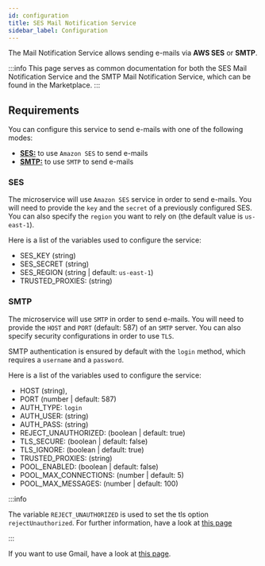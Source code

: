 ```yaml
---
id: configuration
title: SES Mail Notification Service
sidebar_label: Configuration
---
```


<!--
WARNING: this file was automatically generated by Mia-Platform Doc Aggregator.
DO NOT MODIFY IT BY HAND.
Instead, modify the source file and run the aggregator to regenerate this file.
-->

The Mail Notification Service allows sending e-mails via **AWS SES** or **SMTP**.

:::info
This page serves as common documentation for both the SES Mail Notification Service and the SMTP Mail Notification Service, which can be found in the Marketplace.
:::

## Requirements

You can configure this service to send e-mails with one of the following modes:

- [**SES:**](#SES) to use `Amazon SES` to send e-mails
- [**SMTP:**](#SMTP) to use `SMTP` to send e-mails

### SES

The microservice will use `Amazon SES` service in order to send e-mails.
You will need to provide the `key` and the `secret` of a previously configured SES. You can also specify the `region` you want to rely on (the default value is `us-east-1`).

Here is a list of the variables used to configure the service:

- SES_KEY (string)
- SES_SECRET (string)
- SES_REGION (string | default: `us-east-1`)
- TRUSTED_PROXIES: (string)

### SMTP

The microservice will use `SMTP` in order to send e-mails.
You will need to provide the `HOST` and `PORT` (default: 587) of an `SMTP` server. You can also specify security configurations in order to use `TLS`.

SMTP authentication is ensured by default with the `login` method, which requires a `username` and a `password`.

Here is a list of the variables used to configure the service:

- HOST (string),
- PORT (number | default: 587)
- AUTH_TYPE: `login`
- AUTH_USER: (string)
- AUTH_PASS: (string)
- REJECT_UNAUTHORIZED: (boolean | default: true)
- TLS_SECURE: (boolean | default: false)
- TLS_IGNORE: (boolean | default: true)
- TRUSTED_PROXIES: (string)
- POOL_ENABLED: (boolean | default: false)
- POOL_MAX_CONNECTIONS: (number | default: 5)
- POOL_MAX_MESSAGES: (number | default: 100)

:::info

The variable `REJECT_UNAUTHORIZED` is used to set the tls option `rejectUnauthorized`. For further information, have a look at [this page](https://nodemailer.com/smtp/#3-allow-self-signed-certificates)

:::

If you want to use Gmail, have a look at [this page](https://nodemailer.com/usage/using-gmail/).
